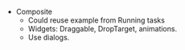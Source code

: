 - Composite
  - Could reuse example from Running tasks
  - Widgets: Draggable, DropTarget, animations.
  - Use dialogs.
